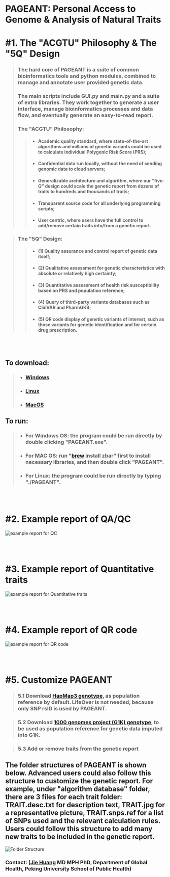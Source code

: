 
# PAGEANT: Personal Access to Genome & Analysis of Natural Traits


# #1. The "ACGTU" Philosophy & The "5Q" Design

> ### The hard core of PAGEANT is a suite of common bioinformatics tools and python modules, combined to manage and annotate user provided genetic data. 
> ### The main scripts include GUI.py and main.py and a suite of extra libraries. They work together to generate a user interface, manage bioinformatics processes and data flow, and eventually generate an easy-to-read report. 
> ### The "ACGTU" Philosophy:
> > - #### Academic quality standard, where state-of-the-art algorithms and millions of genetic variants could be used to calculate individual Polygenic Risk Score (PRS); 
> > - #### Confidential data run locally, without the need of sending genomic data to cloud servers; 
> > - #### Generalizable architecture and algorithm, where our “five-Q” design could scale the genetic report from dozens of traits to hundreds and thousands of traits; 
> > - #### Transparent source code for all underlying programming scripts; 
> > - #### User centric, where users have the full control to add/remove certain traits into/from a genetic report. 

> ### The "5Q" Design:
> > - #### (1) Quality assurance and control report of genetic data itself; 
> > - #### (2) Qualitative assessment for genetic characteristics with absolute or relatively high certainty; 
> > - #### (3) Quantitative assessment of health risk susceptibility based on PRS and population reference; 
> > - #### (4) Query of third-party variants databases such as ClinVAR and PharmGKB; 
> > - #### (5) QR code display of genetic variants of interest, such as those variants for genetic identification and for certain drug prescription.

<br/><br/>

## To download:
> - ### [Windows](https://drive.google.com/file/d/147zOn5b9dqeojVbGJq_rbLKZw24NSKe_/view?usp=sharing)
> - ### [Linux](https://drive.google.com/file/d/1_WUJwMuf7EAsAyW6Q4hfHeB8eE2LjLrH/view?usp=sharing)
> - ### [MacOS](https://drive.google.com/file/d/1njO2AKC8Z6PcwN1Zh6s6sVN9NUi32gfc/view?usp=sharing)

## To run:
> - ### For Windows OS: the program could be run directly by double clicking "PAGEANT.exe".
> - ### For MAC OS:  run "[brew](https://brew.sh/) install zbar" first  to install necessary libraries, and then double click "PAGEANT".
> - ### For Linux: the program could be run directly by typing "./PAGEANT".

<br/><br/>


# #2. Example report of QA/QC

![example report for QC](./images/Fig_PC.png)

<br/><br/>


# #3. Example report of Quantitative traits

![example report for Quantitative traits](./images/Fig_Qt.png)

<br/><br/>


# #4. Example report of QR code

![example report for QR code](./images/Fig_QR.png)

<br/><br/>



# #5. Customize PAGEANT

> ### 5.1 Download [HapMap3 genotype](https://www.broadinstitute.org/medical-and-population-genetics/hapmap-3), as population reference by default. LifeOver is not needed, because only SNP rsID is used by PAGEANT.

> ### 5.2 Download [1000 genomes project (G1K) genotype](https://www.internationalgenome.org), to be used as population reference for genetic data imputed into G1K.

> ### 5.3 Add or remove traits from the genetic report

## The folder structures of PAGEANT is shown below. Advanced users could also follow this structure to customize the genetic report. For example, under "algorithm database" folder, there are 3 files for each trait folder: TRAIT.desc.txt for description text, TRAIT.jpg for a representative picture, TRAIT.snps.ref for a list of SNPs used and the relevant calculation rules. Users could follow this structure to add many new traits to be included in the genetic report.  

![Folder Structure](./images/Fig_folder.png)


### Contact:  ([Jie Huang](jiehuang001@pku.edu.cn) MD MPH PhD, Department of Global Health, Peking University School of Public Health)